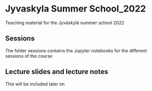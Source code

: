 # Jyvaskyla Summer School_2022
Teaching material for the Jyväskylä summer school 2022

## Sessions
The folder sessions contains the Jupyter notebooks for the different sessions of the course

## Lecture slides and lecture notes
This will be included later on
